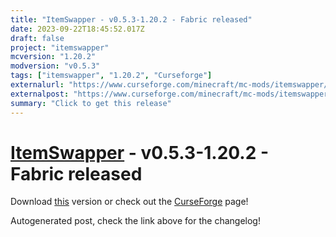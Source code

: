 ```yaml
---
title: "ItemSwapper - v0.5.3-1.20.2 - Fabric released"
date: 2023-09-22T18:45:52.017Z
draft: false
project: "itemswapper"
mcversion: "1.20.2"
modversion: "v0.5.3"
tags: ["itemswapper", "1.20.2", "Curseforge"]
externalurl: "https://www.curseforge.com/minecraft/mc-mods/itemswapper/files/4763805"
externalpost: "https://www.curseforge.com/minecraft/mc-mods/itemswapper/files/4763805"
summary: "Click to get this release"
---
```

# [ItemSwapper](/project/itemswapper) - v0.5.3-1.20.2 - Fabric released
Download [this](https://www.curseforge.com/minecraft/mc-mods/itemswapper/files/4763805) version or check out the [CurseForge](https://www.curseforge.com/minecraft/mc-mods/itemswapper) page!

Autogenerated post, check the link above for the changelog!
